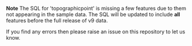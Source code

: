 **Note**
The SQL for 'topographicpoint' is missing a few features due to them not appearing in the sample data. The SQL will be updated to include **all** features before the full release of v9 data.

If you find any errors then please raise an issue on this repository to let us know.